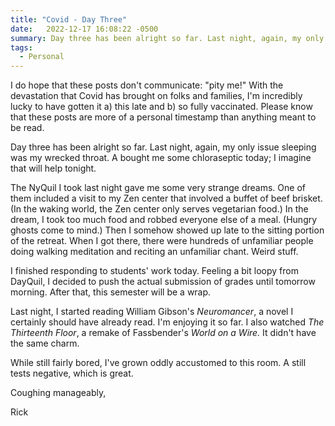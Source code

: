 ```yaml
---
title: "Covid - Day Three"
date:   2022-12-17 16:08:22 -0500
summary: Day three has been alright so far. Last night, again, my only issue sleeping was my wrecked throat. A bought me some chloraseptic today; I imagine that will help tonight.
tags:
  - Personal
---
```


I do hope that these posts don't communicate: "pity me!" With the devastation that Covid has brought on folks and families, I'm incredibly lucky to have gotten it a) this late and b) so fully vaccinated. Please know that these posts are more of a personal timestamp than anything meant to be read.

Day three has been alright so far. Last night, again, my only issue sleeping was my wrecked throat. A bought me some chloraseptic today; I imagine that will help tonight.

The NyQuil I took last night gave me some very strange dreams. One of them included a visit to my Zen center that involved a buffet of beef brisket. (In the waking world, the Zen center only serves vegetarian food.) In the dream, I took too much food and robbed everyone else of a meal. (Hungry ghosts come to mind.) Then I somehow showed up late to the sitting portion of the retreat. When I got there, there were hundreds of unfamiliar people doing walking meditation and reciting an unfamiliar chant. Weird stuff.

I finished responding to students' work today. Feeling a bit loopy from DayQuil, I decided to push the actual submission of grades until tomorrow morning. After that, this semester will be a wrap.

Last night, I started reading William Gibson's *Neuromancer*, a novel I certainly should have already read. I'm enjoying it so far. I also watched *The Thirteenth Floor*, a remake of Fassbender's *World on a Wire.* It didn't have the same charm.

While still fairly bored, I've grown oddly accustomed to this room. A still tests negative, which is great.

Coughing manageably,

Rick
